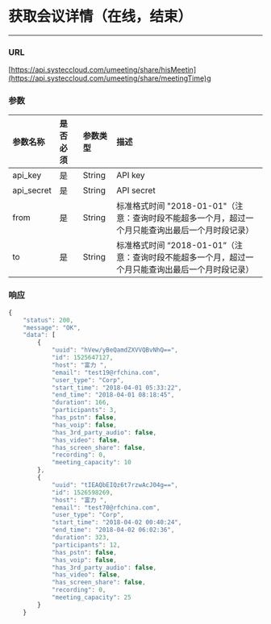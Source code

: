 # 获取会议详情（在线，结束）

---

### URL

[https://api.systeccloud.com/umeeting/share/hisMeetin](https://api.systeccloud.com/umeeting/share/meetingTime)g

### 参数

| 参数名称 | 是否必须 | 参数类型 | 描述 |
| :--- | :--- | :--- | :--- |
| api\_key | 是 | String | API key |
| api\_secret | 是 | String | API secret |
| from | 是 | String | 标准格式时间 "2018-01-01"（注意：查询时段不能超多一个月，超过一个月只能查询出最后一个月时段记录） |
| to | 是 | String | 标准格式时间 “2018-01-01”（注意：查询时段不能超多一个月，超过一个月只能查询出最后一个月时段记录） |

### 响应

```js
{
    "status": 200,
    "message": "OK",
    "data": [
        {
            "uuid": "hVew/yBeQamdZXVVQBvNhQ==",
            "id": 1525647127,
            "host": "富力 ",
            "email": "test19@rfchina.com",
            "user_type": "Corp",
            "start_time": "2018-04-01 05:33:22",
            "end_time": "2018-04-01 08:18:45",
            "duration": 166,
            "participants": 3,
            "has_pstn": false,
            "has_voip": false,
            "has_3rd_party_audio": false,
            "has_video": false,
            "has_screen_share": false,
            "recording": 0,
            "meeting_capacity": 10
        },
        {
            "uuid": "tIEAQbEIQz6t7rzwAcJ04g==",
            "id": 1526598269,
            "host": "富力 ",
            "email": "test70@rfchina.com",
            "user_type": "Corp",
            "start_time": "2018-04-02 00:40:24",
            "end_time": "2018-04-02 06:02:36",
            "duration": 323,
            "participants": 12,
            "has_pstn": false,
            "has_voip": false,
            "has_3rd_party_audio": false,
            "has_video": false,
            "has_screen_share": false,
            "recording": 0,
            "meeting_capacity": 25
        }
    }
```



